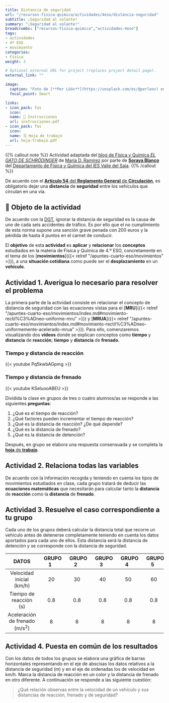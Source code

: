 ```yaml
---
title: Distancia de seguridad
url: "/recursos-fisica-quimica/actividades/4eso/distancia-seguridad"
subtitle: ¡Seguridad al volante!
summary: "¡Seguridad al volante!"
breadcrumbs: ["recursos-fisica-quimica","actividades-4eso"]
tags:
- actividades
- 4º ESO
- movimiento
categories:
- Física
weight: 3

# Optional external URL for project (replaces project detail page).
external_link: ""

image:
  caption: "Foto de [**Per Lööv**](https://unsplash.com/es/@perloov) en [Unsplash](https://unsplash.com)"
  focal_point: Smart

links:
- icon_pack: fas
  icon:
  name: 📃 Instrucciones
  url: instrucciones.pdf
- icon_pack: fas
  icon:
  name: 🗒️ Hoja de trabajo
  url: hoja-trabajo.pdf
---
```


{{% callout note %}}
Actividad adaptada del [blog de Física y Química *EL GATO DE SCHRÖDINGER*](https://www3.gobiernodecanarias.org/medusa/ecoblog/mramrodp/?p=3306) de [María D. Ramírez](https://twitter.com/Maria_fyq2000) por parte de [**Soraya Blanco**](https://twitter.com/BlancoSoraya) del [Departamento de Física y Química del IES Valle del Saja](http://www.fqsaja.com).
{{% /callout %}}

De acuerdo con el [**Artículo 54** del **Reglamento General** de **Circulación**](https://www.boe.es/buscar/act.php?id=BOE-A-2003-23514&p=20211221&tn=1#a54), es obligatorio dejar una **distancia** de **seguridad** entre los vehículos que circulan en una vía.

## 🎯 Objeto de la actividad

De acuerdo con la [DGT](https://www.dgt.es/inicio/), ignorar la distancia de seguridad es la causa de uno de cada seis accidentes de tráfico. Es por ello que el no cumplimiento de esta norma supone una sanción grave penada con 200 euros y la pérdida de hasta 4 puntos en el carnet de conducir.

El **objetivo** de esta **actividad** es **aplicar** y **relacionar** los **conceptos** estudiados en la materia de Física y Química de 4.º ESO, concretamente en el tema de los [**movimientos**]({{< relref "/apuntes-cuarto-eso/movimientos" >}}), a una **situación cotidiana** como puede ser el **desplazamiento** en un **vehículo**.

## Actividad 1. Averigua lo necesario para resolver el problema

La primera parte de la actividad consiste en relacionar el concepto de distancia de seguridad con las ecuaciones vistas para el [**MRU**]({{< relref "/apuntes-cuarto-eso/movimientos/index.md#movimiento-rectil%C3%ADneo-uniforme-mru" >}}) y [**MRUA**]({{< relref "/apuntes-cuarto-eso/movimientos/index.md#movimiento-rectil%C3%ADneo-uniformemente-acelerado-mrua" >}}). Para ello, comenzaremos visualizando dos **vídeos** donde se explican conceptos como **tiempo** y **distancia** de **reacción**; **tiempo** y **distancia** de **frenado**.

### Tiempo y distancia de reacción

{{< youtube Pq5kwbAGpmg >}}

### Tiempo y distancia de frenado

{{< youtube KSeIuooABEU >}}

Dividida la clase en grupos de tres o cuatro alumnos/as se responde a las siguientes **preguntas**:

1. ¿Qué es el tiempo de reacción?
2. ¿Qué factores pueden incrementar el tiempo de reacción?
3. ¿Qué es la distancia de reacción? ¿De qué depende?
4. ¿Qué es la distancia de frenado?
5. ¿Qué es la distancia de detención?

Después, en grupo se elabora una respuesta consensuada y se completa la [**hoja** de **trabajo**](hoja-trabajo.pdf).

## Actividad 2. Relaciona todas las variables

De acuerdo con la información recogida y teniendo en cuenta los tipos de movimientos estudiados en clase, cada grupo tratará de deducir las **ecuaciones matemáticas** que necesitarán para calcular tanto la **distancia** de **reacción** como la **distancia** de **frenado**.

## Actividad 3. Resuelve el caso correspondiente a tu grupo

Cada uno de los grupos deberá calcular la distancia total que recorre un vehículo antes de detenerse completamente teniendo en cuenta los datos aportados para cada uno de ellos. Esta distancia será la distancia de detención y se corresponde con la distancia de seguridad.

| DATOS | &nbsp;&nbsp;GRUPO 1&nbsp;&nbsp; | &nbsp;&nbsp;GRUPO 2&nbsp;&nbsp; | &nbsp;&nbsp;GRUPO 3&nbsp;&nbsp; | &nbsp;&nbsp;GRUPO 4&nbsp;&nbsp; | &nbsp;&nbsp;GRUPO 5&nbsp;&nbsp; |
| :---: | :---: | :---: | :---: | :---: | :---: |
| Velocidad inicial (km/h) | 20 | 30 | 40 | 50 | 60 |
| Tiempo de reacción (s) | 0.8 | 0.8 | 0.8 | 0.8 | 0.8 |
| Aceleración de frenado (m/s<sup>2</sup>) | 8 | 8 | 8 | 8 | 8 |

## Actividad 4. Puesta en común de los resultados

Con los datos de todos los grupos se elabora una gráfica de barras horizontales representando en el eje de abscisas los datos relativos a la distancia de seguridad (m) y en el eje de ordenadas los de velocidad en km/h. Marca la distancia de reacción en un color y la distancia de frenado en otro diferente.
A continuación se responde a las siguiente cuestión:

> ¿Qué relación observas entre la velocidad de un vehículo y sus distancias de reacción, frenado y de seguridad?